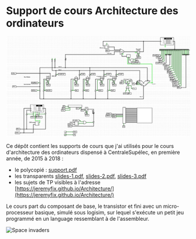 # Support de cours Architecture des ordinateurs

![Architecture simulée sous logisim](https://github.com/jeremyfix/Architecture/blob/main/Web/img/archi_jeu.png)

Ce dépôt contient les supports de cours que j'ai utilisés pour le cours d'architecture des ordinateurs dispensé à CentraleSupélec, en première année, de 2015 à 2018 :

- le polycopié : [support.pdf](https://github.com/jeremyfix/Architecture/blob/main/Support/support.pdf)
- les transparents [slides-1.pdf](https://github.com/jeremyfix/Architecture/blob/main/Slides/slides-1.pdf), [slides-2.pdf](https://github.com/jeremyfix/Architecture/blob/main/Slides/slides-2.pdf), [slides-3.pdf](https://github.com/jeremyfix/Architecture/blob/main/Slides/slides-3.pdf)
- les sujets de TP visibles à l'adresse [https://jeremyfix.github.io/Architecture/](https://jeremyfix.github.io/Architecture/)

Le cours part du composant de base, le transistor et fini avec un micro-processeur basique, simulé sous logisim, sur lequel s'exécute un petit jeu programmé en un language ressemblant à de l'assembleur.

![Space invaders](https://github.com/jeremyfix/Architecture/blob/main/spaceinvaders.gif)


